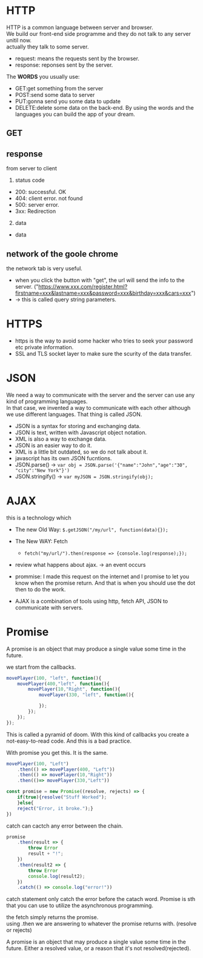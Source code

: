 # HTTP
HTTP is a common language between server and browser.  
We build our front-end side programme and they do not talk to any server unitil now.  
actually they talk to some server.  

- request: means the requests sent by the browser. 
- response: reponses sent by the server.

The **WORDS** you usually use: 
- GET:get something from the server
- POST:send some data to server
- PUT:gonna send you some data to update
- DELETE:delete some data on the back-end.
By using the words and the languages you can build the app of your dream.  

## GET


## response  
from server to client
1. status code
- 200: successful. OK
- 404: client error. not found
- 500: server error.
- 3xx: Redirection


2. data
- data

## network of the goole chrome
the network tab is very useful. 
- when you click the button with "get", the url will send the info to the server. ("https://www.xxx.com/register.html?firstname=xxx&lastname=xxx&password=xxx&birthday=xxx&cars=xxx")
- -> this is called query string parameters. 

# HTTPS
- https is the way to avoid some hacker who tries to seek your password etc private information.  
- SSL and TLS socket layer to make sure the scurity of the data transfer.


# JSON
We need a way to communicate with the server and the server can use any kind of programming languages.  
In that case, we invented a way to communicate with each other although we use different languages. That thing is called JSON.  

- JSON is a syntax for storing and exchanging data.  
- JSON is text, written with Javascript object notation.  
- XML is also a way to exchange data. 
- JSON is an easier way to do it.
- XML is a little bit outdated, so we do not talk about it.
- javascript has its own JSON fucntions.  
- JSON.parse() -> `var obj = JSON.parse('{"name":"John","age":"30", "city":"New York"}')`
- JSON.stringify() -> `var myJSON = JSON.stringify(obj);`

# AJAX
this is a technology which 
- The new Old Way: `$.getJSON("/my/url", function(data){});`
- The New WAY: Fetch
  - `fetch("my/url/").then(response => {console.log(response);});`
- review what happens about ajax. -> an event occurs
- prommise: I made this request on the internet and I promise to let you know when the promise return. And that is when you should use the dot then to do the work. 

- AJAX is a combination of tools using http, fetch API, JSON to communicate with servers.  

# Promise
A promise is an object that may produce a single value some time in the future.  

we start from the callbacks. 
``` javascript
movePlayer(100, "left", function(){
    movePlayer(400,"left", function(){
        movePlayer(10,"Right", function(){
            movePlayer(330, "left", function(){

            });
        });
    });
});
```
This is called a pyramid of doom. With this kind of callbacks you create a not-easy-to-read code. And this is a bad practice. 

With promise you get this. It is the same.  
``` javascript
movePlayer(100, "Left")
    .then(() => movePlayer(400, "Left"))
    .then(() => movePlayer(10,"Right"))
    .then(()=> movePlayer(330,"Left"))
```
``` javascript
const promise = new Promise((resolve, rejects) => {
    if(true){resolve("Stuff Worked");
    }else{
    reject("Error, it broke.");}
})
```
catch can cactch any error between the chain.

``` javascript
promise
    .then(result => {
        throw Error
        result + "!";
    })
    .then(result2 => {
        throw Error
        console.log(result2);
    })
    .catch(() => console.log("error!"))
```
catch statement only catch the error before the catach word. Promise is sth that you can use to utilize the asynchronous programming.

the fetch simply returns the promise.  
using .then we are answering to whatever the promise returns with.  (resolve or rejects)


A promise is an object that may produce a single value some time in the future. Either a resolved value, or a reason that it's not resolved(rejected).


